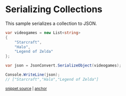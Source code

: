 # Serializing Collections

This sample serializes a collection to JSON.

<!-- snippet: SerializeCollection -->
<a id='snippet-serializecollection'></a>
```cs
var videogames = new List<string>
{
    "Starcraft",
    "Halo",
    "Legend of Zelda"
};

var json = JsonConvert.SerializeObject(videogames);

Console.WriteLine(json);
// ["Starcraft","Halo","Legend of Zelda"]
```
<sup><a href='/src/Tests/Documentation/Samples/Serializer/SerializeCollection.cs#L10-L22' title='Snippet source file'>snippet source</a> | <a href='#snippet-serializecollection' title='Start of snippet'>anchor</a></sup>
<!-- endSnippet -->
